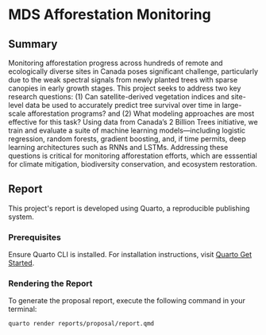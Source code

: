 # MDS Afforestation Monitoring

## Summary

Monitoring afforestation progress across hundreds of remote and ecologically diverse sites in Canada poses significant challenge, particularly due to the weak spectral signals from newly planted trees with sparse canopies in early growth stages. This project seeks to address two key research questions: (1) Can satellite-derived vegetation indices and site-level data be used to accurately predict tree survival over time in large-scale afforestation programs? and (2) What modeling approaches are most effective for this task? Using data from Canada’s 2 Billion Trees initiative, we train and evaluate a suite of machine learning models—including logistic regression, random forests, gradient boosting, and, if time permits, deep learning architectures such as RNNs and LSTMs. Addressing these questions is critical for monitoring afforestation efforts, which are esssential for climate mitigation, biodiversity conservation, and ecosystem restoration.

## Report

This project's report is developed using Quarto, a reproducible publishing system.

### Prerequisites

Ensure Quarto CLI is installed. For installation instructions, visit [Quarto Get Started](https://quarto.org/docs/get-started/).

### Rendering the Report

To generate the proposal report, execute the following command in your terminal:

```bash
quarto render reports/proposal/report.qmd
```
